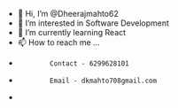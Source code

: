 - 👋 Hi, I’m @Dheerajmahto62
- 👀 I’m interested in Software Development
- 🌱 I’m currently learning React
- 📫 How to reach me ...
-             Contact - 6299628101
-             Email - dkmahto708gmail.com
-    


